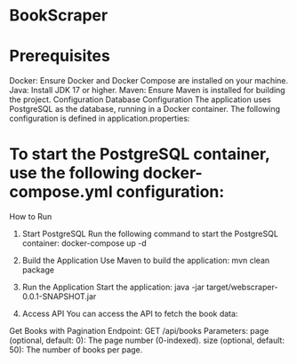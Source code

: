 # BookScraper
# 
# 
# 
# Prerequisites
Docker: Ensure Docker and Docker Compose are installed on your machine.
Java: Install JDK 17 or higher.
Maven: Ensure Maven is installed for building the project.
Configuration
Database Configuration
The application uses PostgreSQL as the database, running in a Docker container.
The following configuration is defined in application.properties:
# 
# 
# To start the PostgreSQL container, use the following docker-compose.yml configuration:

How to Run
1. Start PostgreSQL
   Run the following command to start the PostgreSQL container:
   docker-compose up -d


2. Build the Application
   Use Maven to build the application:
   mvn clean package

3. Run the Application
   Start the application:
   java -jar target/webscraper-0.0.1-SNAPSHOT.jar
4. Access API
   You can access the API to fetch the book data:

Get Books with Pagination
Endpoint: GET /api/books
Parameters:
page (optional, default: 0): The page number (0-indexed).
size (optional, default: 50): The number of books per page.




#
